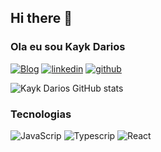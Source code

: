 ## Hi there 👋

### Ola eu sou Kayk Darios 

[![Blog](https://img.shields.io/badge/website-000000?style=for-the-badge&logo=About.me&logoColor=white)](https://portifolio-react-kayk-rios.netlify.app/)
[![linkedin](https://img.shields.io/badge/LinkedIn-0077B5?style=for-the-badge&logo=linkedin&logoColor=white)](https://www.linkedin.com/in/kayk-dario/)
[![github](https://img.shields.io/badge/GitHub-100000?style=for-the-badge&logo=github&logoColor=white)](https://github.com/Kayk-Rios )



![Kayk Darios GitHub stats](https://github-readme-stats.vercel.app/api?username=Kayk-rios&show_icons=true&theme=dark)

### Tecnologias

<div> 
<img src="https://img.shields.io/badge/TypeScript-007ACC?style=for-the-badge&logo=typescript&logoColor=white" alt="JavaScrip">
<img src="https://img.shields.io/badge/JavaScript-F7DF1E?style=for-the-badge&logo=javascript&logoColor=black" alt="Typescrip">
<img src="https://img.shields.io/badge/React-20232A?style=for-the-badge&logo=react&logoColor=61DAFB" alt="React">
</div>
